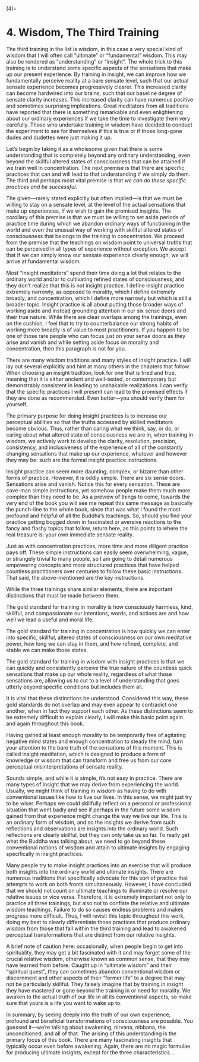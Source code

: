 

(4)=

# 4. Wisdom, The Third Training



The third training in the list is wisdom, in this case a very special kind of wisdom that I will often call “ultimate” or “fundamental” wisdom. This may also be rendered as “understanding” or “insight”. The whole trick to this training is to understand some specific aspects of the sensations that make up our present experience. By training in insight, we can improve how we fundamentally perceive reality at a bare sensate level, such that our actual sensate experience becomes progressively clearer. This increased clarity can become hardwired into our brains, such that our baseline degree of sensate clarity increases. This increased clarity can have numerous positive and sometimes surprising implications. Great meditators from all traditions have reported that there is something remarkable and even enlightening about our ordinary experiences if we take the time to investigate them very carefully. Those who undertake training in wisdom have decided to conduct the experiment to see for themselves if this is true or if those long-gone dudes and dudettes were just making it up.

Let’s begin by taking it as a wholesome given that there is some understanding that is completely beyond any ordinary understanding, even beyond the skillful altered states of consciousness that can be attained if we train well in concentration. The next premise is that there are specific practices that can and will lead to that understanding if we simply do them. The third and perhaps most vital premise is that *we can do these specific practices and be successful*.

The given—rarely stated explicitly but often implied—is that we must be willing to stay on a sensate level, at the level of the actual sensations that make up experiences, if we wish to gain the promised insights. The corollary of this premise is that we must be willing to set aside periods of practice time during which we abandon ordinary ways of functioning in the world and even the unusual way of working with skillful altered states of consciousness that belongs to the training in concentration. We proceed from the premise that the teachings on wisdom point to universal truths that can be perceived in all types of experience without exception. We accept that if we can simply know our sensate experience clearly enough, we will arrive at fundamental wisdom.

Most “insight meditators” spend their time doing a lot that relates to the ordinary world and/or to cultivating refined states of consciousness, and they don’t realize that this is not insight practice. I define insight practice extremely narrowly, as opposed to morality, which I define extremely broadly, and concentration, which I define more narrowly but which is still a broader topic. Insight practice is all about putting those broader ways of working aside and instead grounding attention in our six sense doors and their true nature. While there are clear overlaps among the trainings, even on the cushion, I feel that to try to counterbalance our strong habits of working more broadly is of value to most practitioners. If you happen to be one of those rare people who can focus just on your sense doors as they arise and vanish and while setting aside focus on morality and concentration, then this paragraph is not for you.

There are many wisdom traditions and many styles of insight practice. I will lay out several explicitly and hint at many others in the chapters that follow. When choosing an insight tradition, look for one that is tried and true, meaning that it is either ancient and well-tested, or contemporary but demonstrably consistent in leading to unshakable realizations. I can verify that the specific practices I will present can lead to the promised effects if they are done as recommended. Even better—you should verify them for yourself.

The primary purpose for doing insight practices is to increase our perceptual abilities so that the truths accessed by skilled meditators become obvious. Thus, rather than caring what we think, say, or do, or caring about what altered state of consciousness we are in, when training in wisdom, we actively work to develop the clarity, resolution, precision, consistency, and inclusiveness of the experience of all of the constantly changing sensations that make up our experience, whatever and however they may be: such are the formal insight practice instructions.

Insight practice can seem more daunting, complex, or bizarre than other forms of practice. However, it is oddly simple. There are six sense doors. Sensations arise and vanish. Notice this for every sensation. These are cave-man simple instructions, yet somehow people make them much more complex than they need to be. As a preview of things to come, towards the very end of the book you will see me repeat this same message as basically the punch-line to the whole book, since that was what I found the most profound and helpful of all the Buddha’s teachings. So, should you find your practice getting bogged down in fascinated or aversive reactions to the fancy and flashy topics that follow, return here, as this points to where the real treasure is: your own immediate sensate reality.

Just as with concentration practices, more time and more diligent practice pays off. These simple instructions can easily seem overwhelming, vague, or strangely trivial to many people, so I am going to detail numerous empowering concepts and more structured practices that have helped countless practitioners over centuries to follow these basic instructions. That said, the above-mentioned are the key instructions.

While the three trainings share similar elements, there are important distinctions that must be made between them.

The gold standard for training in morality is how consciously harmless, kind, skillful, and compassionate our intentions, words, and actions are and how well we lead a useful and moral life.

The gold standard for training in concentration is how quickly we can enter into specific, skillful, altered states of consciousness on our own meditative power, how long we can stay in them, and how refined, complete, and stable we can make those states.

The gold standard for training in wisdom with insight practices is that we can quickly and consistently perceive the true nature of the countless quick sensations that make up our whole reality, regardless of what those sensations are, allowing us to cut to a level of understanding that goes utterly beyond specific conditions but includes them all.

It is vital that these distinctions be understood. Considered this way, these gold standards do not overlap and may even appear to contradict one another, when in fact they support each other. As these distinctions seem to be extremely difficult to explain clearly, I will make this basic point again and again throughout this book.

Having gained at least enough morality to be temporarily free of agitating negative mind states and enough concentration to steady the mind, turn your attention to the bare truth of the sensations of this moment. This is called insight meditation, which is designed to produce a form of knowledge or wisdom that can transform and free us from our core perceptual misinterpretations of sensate reality.

Sounds simple, and while it *is* simple, it’s not easy in practice. There are many types of insight that we may derive from experiencing the world. Usually, we might think of training in wisdom as having to do with conventional issues like how to live our lives. In this sense, we might just try to be wiser. Perhaps we could skillfully reflect on a personal or professional situation that went badly and see if perhaps in the future some wisdom gained from that experience might change the way we live our life. This is an ordinary form of wisdom, and so the insights we derive from such reflections and observations are insights into the ordinary world. Such reflections are clearly skillful, but they can only take us so far. To really get what the Buddha was talking about, we need to go beyond these conventional notions of wisdom and attain to ultimate insights by engaging specifically in insight practices.

Many people try to make insight practices into an exercise that will produce both insights into the ordinary world and ultimate insights. There are numerous traditions that specifically advocate for this sort of practice that attempts to work on both fronts simultaneously. However, I have concluded that we should not count on ultimate teachings to illuminate or resolve our relative issues or vice versa. Therefore, it is extremely important not only to practice all three trainings, but also not to conflate the relative and ultimate wisdom teachings. Failure to do so causes endless problems and makes progress more difficult. Thus, I will revisit this topic throughout this work, doing my best to clearly differentiate those practices that produce ordinary wisdom from those that fall within the third training and lead to awakened perceptual transformations that are distinct from our relative insights.

A brief note of caution here: occasionally, when people begin to get into spirituality, they may get a bit fascinated with it and may forget some of the crucial relative wisdom, otherwise known as common sense, that they may have learned from before. Caught up in “ultimate wisdom” and their “spiritual quest”, they can sometimes abandon conventional wisdom or discernment and other aspects of their “former life” to a degree that may not be particularly skillful. They falsely imagine that by training in insight they have mastered or gone beyond the training in or need for morality. We awaken to the actual truth of our life in all its conventional aspects, so make sure that yours is a life you want to wake up to.

In summary, by seeing deeply into the truth of our own experience, profound and beneficial transformations of consciousness are possible. You guessed it—we’re talking about awakening, nirvana, nibbana, the unconditioned, and all of that. The arising of this understanding is the primary focus of this book. There are many fascinating insights that typically occur even before awakening. Again, there are no magic formulae for producing ultimate insights, except for the three characteristics …
